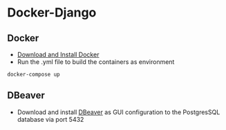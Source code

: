 # Docker-Django

## Docker

- [Download and Install Docker](https://www.docker.com)
- Run the .yml file to build the containers as environment

```
docker-compose up

```

## DBeaver

- Download and install [DBeaver](https://dbeaver.io) as GUI configuration to the PostgresSQL database via port 5432
